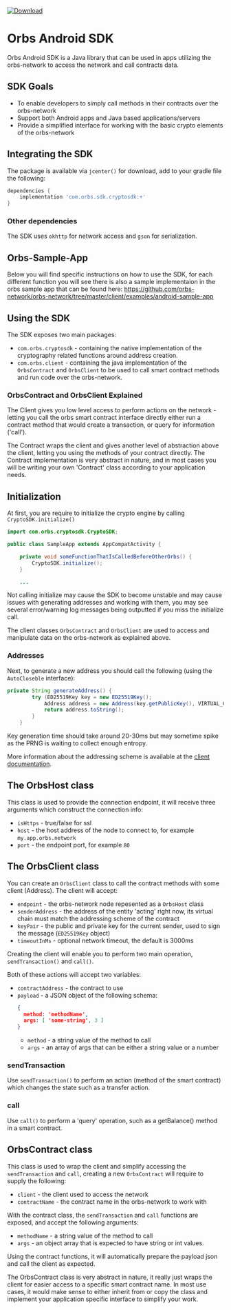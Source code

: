 [ ![Download](https://api.bintray.com/packages/orbs/orbs-network/orbs-network/images/download.svg) ](https://bintray.com/orbs/orbs-network/orbs-network/_latestVersion)

Orbs Android SDK
===

Orbs Android SDK is a Java library that can be used in apps utilizing the orbs-network to access the network and call contracts data.

## SDK Goals

* To enable developers to simply call methods in their contracts over the orbs-network
* Support both Android apps and Java based applications/servers
* Provide a simplified interface for working with the basic crypto elements of the orbs-network

## Integrating the SDK

The package is available via `jcenter()` for download, add to your gradle file the following:
```gradle
dependencies {
    implementation 'com.orbs.sdk.cryptosdk:+'
}
```

### Other dependencies

The SDK uses `okhttp` for network access and `gson` for serialization.

## Orbs-Sample-App

Below you will find specific instructions on how to use the SDK, for each different function you will see there is also a sample implementaion in the orbs sample app that can be found here:
https://github.com/orbs-network/orbs-network/tree/master/client/examples/android-sample-app

Using the SDK 
---

The SDK exposes two main packages:

* `com.orbs.cryptosdk` - containing the native implementation of the cryptography related functions around address creation.
* `com.orbs.client` - containing the java implementation of the `OrbsContract` and `OrbsClient` to be used to call smart contract methods and run code over the orbs-network.

### OrbsContract and OrbsClient Explained
The Client gives you low level access to perform actions on the network - letting you call the orbs smart contract interface directly either run a contract method that would create a transaction, or query for information ('call').

The Contract wraps the client and gives another level of abstraction above the client, letting you using the methods of your contract directly. The Contract implementation is very abstract in nature, and in most cases you will be writing your own 'Contract' class according to your application needs.

## Initialization
At first, you are require to initialize the crypto engine by calling `CryptoSDK.initialize()`

```java
import com.orbs.cryptosdk.CryptoSDK;

public class SampleApp extends AppCompatActivity {

    private void someFunctionThatIsCalledBeforeOtherOrbs() {
        CryptoSDK.initialize();
    }

    ...
```

Not calling initialize may cause the SDK to become unstable and may cause issues with generating addresses and working with them, you may see several error/warning log messages being outputted if you miss the initialize call.

The client classes `OrbsContract` and `OrbsClient` are used to access and manipulate data on the orbs-network as explained above.

### Addresses

Next, to generate a new address you should call the following (using the `AutoCloseble` interface):
```java
private String generateAddress() {
        try (ED25519Key key = new ED25519Key();
            Address address = new Address(key.getPublicKey(), VIRTUAL_CHAIN_ID, NETWORK_ID)) {
            return address.toString();
        }
    }
```

Key generation time should take around 20-30ms but may sometime spike as the PRNG is waiting to collect enough entropy.

More information about the addressing scheme is available at the [client documentation](https://github.com/orbs-network/orbs-network/tree/master/client).

## The OrbsHost class

This class is used to provide the connection endpoint, it will receive three arguments which construct the connection info:

* `isHttps` - true/false for ssl
* `host` - the host address of the node to connect to, for example `my.app.orbs.network`
* `port` - the endpoint port, for example `80`

## The OrbsClient class

You can create an `OrbsClient` class to call the contract methods with some client (Address). The client will accept:

* `endpoint` - the orbs-network node repesented as a `OrbsHost` class
* `senderAddress` - the address of the entity 'acting' right now, its virtual chain must match the addressing scheme of the contract
* `keyPair` - the public and private key for the current sender, used to sign the message (`ED25519Key` object)
* `timeoutInMs` - optional network timeout, the default is 3000ms

Creating the client will enable you to perform two main operation, `sendTransaction()` and `call()`.

Both of these actions will accept two variables:

* `contractAddress` - the contract to use
* `payload` - a JSON object of the following schema:
  ```json
  {
    method: 'methodName',
    args: [ 'some-string', 3 ]
  }
  ```
  * `method` - a string value of the method to call
  * `args` - an array of args that can be either a string value or a number

### sendTransaction

Use `sendTransaction()` to perform an action (method of the smart contract) which changes the state such as a transfer action.

### call

Use `call()` to perform a 'query' operation, such as a getBalance() method in a smart contract.

## OrbsContract class

This class is used to wrap the client and simplify accessing the `sendTransaction` and `call`, creating a new `OrbsContract` will require to supply the following:

* `client` - the client used to access the network
* `contractName` - the contract name in the orbs-network to work with

With the contract class, the `sendTransaction` and `call` functions are exposed, and accept the following arguments:

* `methodName` - a string value of the method to call
* `args` - an object array that is expected to have string or int values.

Using the contract functions, it will automatically prepare the payload json and call the client as expected.

The OrbsContract class is very abstract in nature, it really just wraps the client for easier access to a specific smart contract name. In most use cases, it would make sense to either inherit from or copy the class and implement your application specific interface to simplify your work.